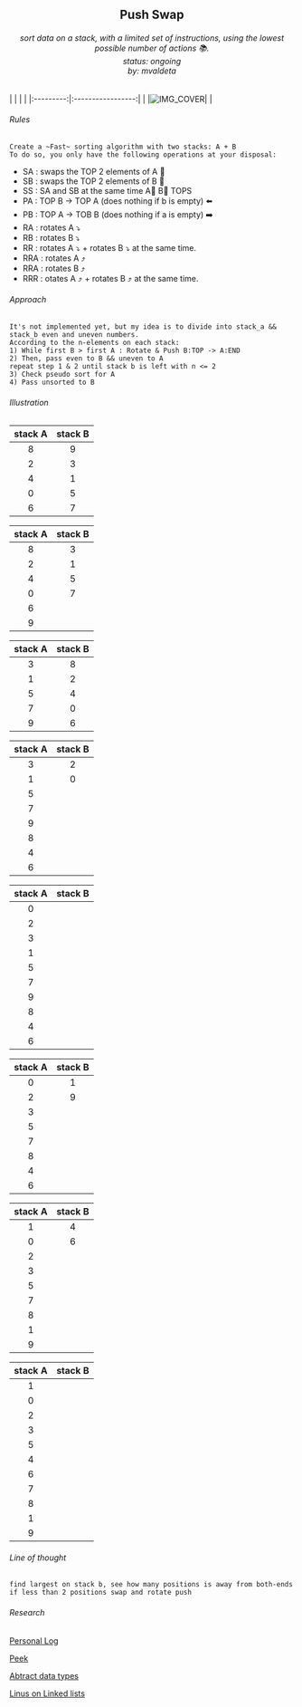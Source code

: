 <h2 align="center">
Push Swap

</h2>
<h6 align="center">
sort data on a stack, with a limited set of instructions,  
using the lowest possible number of actions 📚. 
<br>
status: ongoing
<br>
by: mvaldeta
</h6>

<h2>
</h2>

|  |  |  |
|:---------:|:-----------------:|
| |![IMG_COVER](https://64.media.tumblr.com/bcf49029014e8bbecf72e9c4a4ab6337/tumblr_nyaxxsIIaQ1qblxj7o3_400.gifv)| |

###### Rules  
```
Create a ~Fast~ sorting algorithm with two stacks: A + B  
To do so, you only have the following operations at your disposal:  
```
- SA : swaps the TOP 2 elements of A 🔄    
- SB : swaps the TOP 2 elements of B 🔄    
- SS : SA and SB at the same time  A🔄 B🔄 TOPS
- PA : TOP B -> TOP A (does nothing if b is empty) ⬅️
- PB : TOP A -> TOB B (does nothing if a is empty) ➡️
- RA : rotates A ⤵️
- RB : rotates B ⤵️ 
- RR : rotates A ⤵️ + rotates B ⤵️ at the same time.
- RRA : rotates A ⤴️ 
- RRA : rotates B ⤴️  
- RRR : otates A ⤴️ + rotates B ⤴️ at the same time.  

###### Approach  
```
It's not implemented yet, but my idea is to divide into stack_a && stack_b even and uneven numbers. 
According to the n-elements on each stack:  
1) While first B > first A : Rotate & Push B:TOP -> A:END
2) Then, pass even to B && uneven to A
repeat step 1 & 2 until stack b is left with n <= 2
3) Check pseudo sort for A
4) Pass unsorted to B
```

###### Illustration 

| stack A | stack B |
|:---------:|:-----------------:|
| 8 | 9 |
| 2 | 3 |
| 4 | 1 |
| 0 | 5 |
| 6 | 7 |

| stack A | stack B |
|:---------:|:-----------------:|
| 8 | 3 |
| 2 | 1 |
| 4 | 5 |
| 0 | 7 |
| 6 |
| 9 |

| stack A | stack B |
|:---------:|:-----------------:|
| 3 | 8 |
| 1 | 2 |
| 5 | 4 |
| 7 | 0 |
| 9 | 6 |

| stack A | stack B |
|:---------:|:-----------------:|
| 3 | 2 |
| 1 | 0 |
| 5 |   |
| 7 |   |
| 9 |   |
| 8 |   |
| 4 |   |
| 6 |   |


| stack A | stack B |
|:---------:|:-----------------:|
| 0 |   |
| 2 |   |
| 3 |   |
| 1 |   |
| 5 |   |
| 7 |   |
| 9 |   |
| 8 |   |
| 4 |   |
| 6 |   |

| stack A | stack B |
|:---------:|:-----------------:|
| 0 | 1 |
| 2 | 9 |
| 3 |   |
| 5 |   |
| 7 |   |
| 8 |   |
| 4 |   |
| 6 |   |

| stack A | stack B |
|:---------:|:-----------------:|
| 1 | 4 |
| 0 | 6 |
| 2 |   |
| 3 |   |
| 5 |   |
| 7 |   |
| 8 |   |
| 1 |   |
| 9 |   |

| stack A | stack B |
|:---------:|:-----------------:|
| 1 |   |
| 0 |   |
| 2 |   |
| 3 |   |
| 5 |   |
| 4 |   |
| 6 |   |
| 7 |   |
| 8 |   |
| 1 |   |
| 9 |   |



###### Line of thought
```
find largest on stack b, see how many positions is away from both-ends
if less than 2 positions swap and rotate push
```

###### Research  

[Personal Log](https://docs.google.com/document/d/1BRx4uDb469BFj6pL2ozEluOIOzOkLMNUBLTMFMG50CU/edit?usp=sharing)  

[Peek](https://en.wikipedia.org/wiki/Peek_(data_type_operation))   

[Abtract data types](https://en.wikipedia.org/wiki/Abstract_data_type)

[Linus on Linked lists](https://github.com/mkirchner/linked-list-good-taste)  

